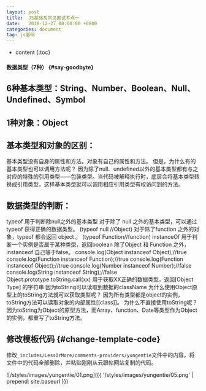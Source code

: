 ```yaml
---
layout: post
title:  JS基础及常见面试考点一
date:   2018-12-27 00:00:00 +0800
categories: document
tag: js基础
---
```


* content
{:toc}


#### 数据类型（7种）			{#say-goodbyte}

## 6种基本类型：String、Number、Boolean、Null、Undefined、Symbol
## 1种对象：Object

## 基本类型和对象的区别：
基本类型没有自身的属性和方法。对象有自己的属性和方法。
但是，为什么有的基本类型也可以调用方法呢？
因为除了null、undefined以外的基本类型都有与之对应的特殊的引用类型——包装类型。当代码被解释执行时，底层会将基本类型转换成引用类型，这样基本类型就可以调用相应引用类型有权访问到的方法。

## 数据类型的判断：
typeof 用于判断除null之外的基本类型
对于除了 null 之外的基本类型，可以通过 typeof 获得正确的数据类型。 (typeof null //Object)
对于除了function 之外的对象，typeof 都会返回 object 。 (typeof Function//function)
instanceOf 用于判断一个实例是否属于某种类型，返回boolean
除了Object 和 Function 之外，instanceof 自己等于false。
console.log(Object instanceof Object);//true
console.log(Function instanceof Function);//true
console.log(Function instanceof Object);//true
console.log(Number instanceof Number);//false
console.log(String instanceof String);//false
Object.prototype.toString.call(xx) 用于获取XX正确的数据类型，返回[Object Type] 的字符串
因为toString可以读取到数据的className
为什么使用Object原型上的toString方法就可以获取类型呢？
因为所有类型都是object的实例，toString方法可以读取对象的内部属性[[class]]。
为什么不直接使用toString呢？因为toString为Object的原型方法，而Array、function、Date等类型作为Object的实例，都重写了toString方法。

修改模板代码			{#change-template-code}
---------------------

修改`_includes/LessOrMore/comments-providers/yungentie`文件中的内容，将文件中的代码全部删除，并粘贴刚刚从云跟帖网站复制的代码。

![/styles/images/yungentie/01.png]({{ '/styles/images/yungentie/05.png' | prepend: site.baseurl  }})
